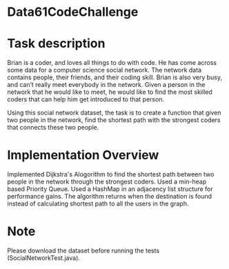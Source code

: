 # Data61CodeChallenge

# Task description

Brian is a coder, and loves all things to do with code. He has come across some data for a computer science social network. The network data contains people, their friends, and their coding skill. Brian is also very busy, and can’t really meet everybody in the network. Given a person in the network that he would like to meet, he would like to find the most skilled coders that can help him get introduced to that person.

Using this social network dataset, the task is to create a function that given two people in the network, find the shortest path with the strongest coders that connects these two people.

# Implementation Overview

Implemented Dijkstra's Alogorithm to find the shortest path between two people in the network through the strongest coders. Used a min-heap based Priority Queue. Used a HashMap in an adjacency list structure for performance gains. The algorithm returns when the destination is found instead of calculating shortest path to all the users in the graph.

# Note

Please download the dataset before running the tests (SocialNetworkTest.java).

